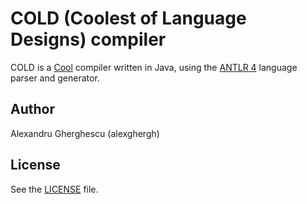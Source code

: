 # COLD (Coolest of Language Designs) compiler

COLD is a [Cool](https://www.antlr.org/index.html) compiler written in Java,
using the [ANTLR 4](https://www.antlr.org/index.html) language parser and
generator.

## Author

Alexandru Gherghescu (alexghergh)

## License

See the [LICENSE](LICENSE) file.
